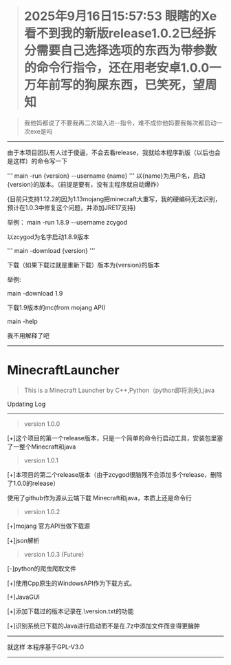 > # 2025年9月16日15:57:53 眼瞎的Xe看不到我的新版release1.0.2已经拆分需要自己选择选项的东西为带参数的命令行指令，还在用老安卓1.0.0一万年前写的狗屎东西，已笑死，望周知

> 我他妈都说了不要我再二次输入进--指令，难不成你他妈要我每次都启动一次exe是吗

------
由于本项目团队有人过于傻逼，不会去看release，我就给本程序新版（以后也会是这样）的命令写一下

'''
main -run {version} --username {name}
'''
以{name}为用户名，启动{version}的版本。（前提是要有，没有主程序就自动爆炸）

{目前只支持1.12.2的因为1.13mojang把minecraft大重写，我的硬编码无法识别，预计在1.0.3中修复这个问题，并添加JRE17支持}

举例： main -run 1.8.9 --username zcygod

以zcygod为名字启动1.8.9版本

'''
main -download {version}
'''

下载（如果下载过就是重新下载）版本为{version}的版本

举例:

main -download 1.9

下载1.9版本的mc(from mojang API)


main -help 

我不用解释了吧

------


# MinecraftLauncher
> This is a Minecraft Launcher by C++,Python（python即将消失),java

Updating Log

------
> version 1.0.0

[+]这个项目的第一个release版本，只是一个简单的命令行启动工具，安装包里塞了一整个Minecraft和java

> version 1.0.1

[+]本项目的第二个release版本（由于zcygod很脑残不会添加多个release，删除了1.0.0的release）

使用了github作为源从云端下载 Minecraft和java，本质上还是命令行

> version 1.0.2

[+]mojang 官方API当做下载源

[+]json解析

> version 1.0.3 (Future)
 
[-]python的爬虫爬取文件

[+]使用Cpp原生的WindowsAPI作为下载方式。

[+]JavaGUI

[+]添加下载过的版本记录在.\version.txt的功能

[+]识别系统已下载的Java进行启动而不是在.7z中添加文件而变得更臃肿

-------
就这样
本程序基于GPL-V3.0

-----


